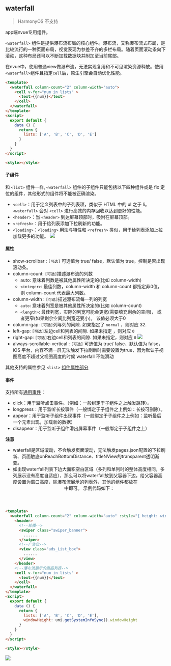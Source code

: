 ## waterfall

> HarmonyOS 不支持

app端nvue专用组件。

`<waterfall>` 组件是提供瀑布流布局的核心组件。瀑布流，又称瀑布流式布局，是比较流行的一种页面布局，视觉表现为参差不齐的多栏布局。随着页面滚动条向下滚动，这种布局还可以不断加载数据块并附加至当前尾部。

在nvue中，使用普通view做瀑布流，无法实现复用和不可见渲染资源释放。使用`<waterfall>`组件且指定`cell`后，原生引擎会自动优化性能。

```html
<template>
  <waterfall column-count="2" column-width="auto">
    <cell v-for="num in lists" >
      <text>{{num}}</text>
    </cell>
  </waterfall>
</template>
<script>
  export default {
    data () {
      return {
        lists: ['A', 'B', 'C', 'D', 'E']
      }
    }
  }
</script>

<style></style>
```

#### 子组件

和 `<list>` 组件一样, `<waterfall>` 组件的子组件只能包括以下四种组件或是 fix 定位的组件，其他形式的组件将不能被正确渲染。

- `<cell>`：用于定义列表中的子列表项，类似于 HTML 中的 ul 之于 li。`<waterfall>` 会对 `<cell>` 进行高效的内存回收以达到更好的性能。
- `<header>`：当 `<header>` 到达屏幕顶部时，吸附在屏幕顶部。
- `<refresh>`：用于给列表添加下拉刷新的功能。
- `<loading>`：`<loading>` 用法与特性和 `<refresh>` 类似，用于给列表添加上拉加载更多的功能。
  <img src="https://qiniu-web-assets.dcloud.net.cn/unidoc/zh/app-nvue-component-waterfall-01.png" />

#### 属性

- show-scrollbar : `[可选]` 可选值为 true/ false，默认值为 true。控制是否出现滚动条。
- column-count: `[可选]`描述瀑布流的列数
  - auto: 意味着列数是被其他属性所决定的(比如 column-width)
  - `<integer>`: 最佳列数，column-width 和 column-count 都指定非0值， 则 column-count 代表最大列数。
- column-width : `[可选]`描述瀑布流每一列的列宽
  - `auto`: 意味着列宽是被其他属性所决定的(比如 column-count)
  - `<length>`: 最佳列宽，实际的列宽可能会更宽(需要填充剩余的空间)， 或者更窄(如果剩余空间比列宽还要小)。 该值必须大于0
- column-gap: `[可选]`列与列的间隙. 如果指定了 `normal` ，则对应 32.
- left-gap: `[可选]`左边cell和列表的间隙. 如果未指定 ，则对应 `0`
- right-gap: `[可选]`右边cell和列表的间隙. 如果未指定，则对应 `0`
  <img src="https://qiniu-web-assets.dcloud.net.cn/unidoc/zh/app-nvue-component-waterfall-02.png" />
- always-scrollable-vertical : `[可选]` 可选值为 true/ false，默认值为 false，iOS 平台，内容不满一屏无法触发下拉刷新时需要设置为true，因为默认子视图高度不超过父视图高度的时候 waterfall 不能滑动

其他支持的属性参见 `<list>` [组件属性部分](https://uniapp.dcloud.net.cn/component/list.html)

#### 事件
支持所有[通用事件](https://uniapp.dcloud.net.cn/tutorial/nvue-event.html)：

- click：用于监听点击事件。（例如：一般绑定于子组件之上触发跳转）。
- longpress：用于监听长按事件（一般绑定于子组件之上例如：长按可删除）。
- appear：用于监听子组件出现事件（一般绑定于子组件之上例如：监听最后一个元素出现，加载新的数据）
- disappear：用于监听子组件滑出屏幕事件（一般绑定于子组件之上）

**注意**
- waterfall是区域滚动，不会触发页面滚动，无法触发pages.json配置的下拉刷新、页面触底onReachBottomDistance、titleNView的transparent透明渐变。
- 如出现waterfall列表下边大面积空白区域（多列和单列时的整体高度相同，多列展示没有高度自适应），那么可以将waterfall放到父容器下边，给父容器高度设置为窗口高度，除瀑布流展示的列表外，其他的组件都放在<header>中即可。
示例代码如下：
```html
<template>
  <waterfall column-count="2" column-width="auto" :style="{ height: windowHeight + 'px' }">
    <header>
      <!--轮播-->
      <swiper class="swiper_banner">
        ......
      </swiper>
      <!--广告位-->
      <view class="ads_List_box">
        ......
      </view>
    </header>
    <!--瀑布流展示的商品列表-->
    <cell v-for="num in lists" >
      <text>{{num}}</text>
    </cell>
  </waterfall>
</template>
<script>
  export default {
    data () {
      return {
        lists: ['A', 'B', 'C', 'D', 'E'],
        windowHeight: uni.getSystemInfoSync().windowHeight
      }
    }
  }
</script>

<style></style>
```
<img src="https://ask.dcloud.net.cn/uploads/answer/20231103/7eca97560500b11a95f2014fdaea1281.png" />
